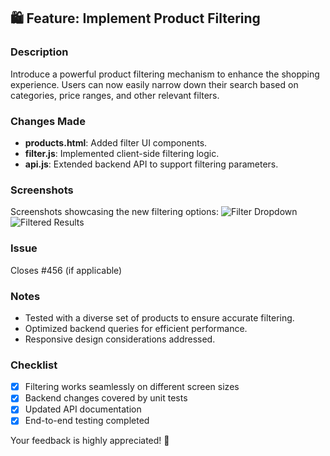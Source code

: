 ## 🛍️ Feature: Implement Product Filtering

### Description
Introduce a powerful product filtering mechanism to enhance the shopping experience. Users can now easily narrow down their search based on categories, price ranges, and other relevant filters.

### Changes Made
- **products.html**: Added filter UI components.
- **filter.js**: Implemented client-side filtering logic.
- **api.js**: Extended backend API to support filtering parameters.

### Screenshots
Screenshots showcasing the new filtering options:
![Filter Dropdown](/screenshots/filter-dropdown.png)
![Filtered Results](/screenshots/filtered-results.png)

### Issue
Closes #456 (if applicable)

### Notes
- Tested with a diverse set of products to ensure accurate filtering.
- Optimized backend queries for efficient performance.
- Responsive design considerations addressed.

### Checklist
- [x] Filtering works seamlessly on different screen sizes
- [x] Backend changes covered by unit tests
- [x] Updated API documentation
- [x] End-to-end testing completed

Your feedback is highly appreciated! 🚀
